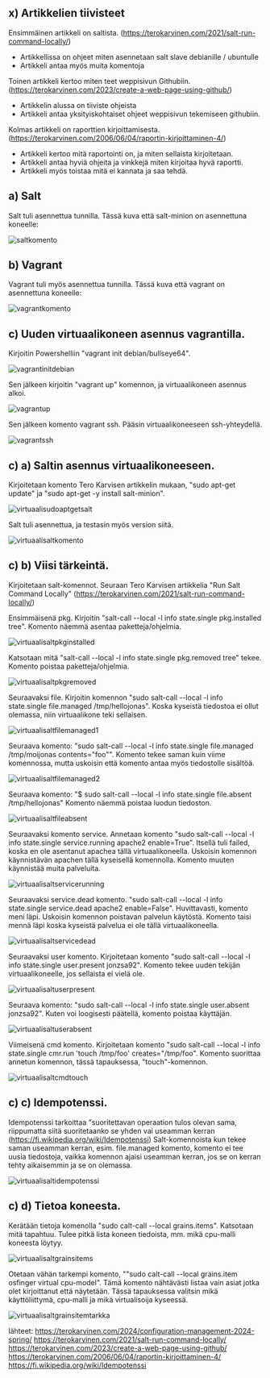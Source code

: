 ## x) Artikkelien tiivisteet

Ensimmäinen artikkeli on saltista. (https://terokarvinen.com/2021/salt-run-command-locally/)
  - Artikkellissa on ohjeet miten asennetaan salt slave debianille / ubuntulle
  - Artikkeli antaa myös muita komentoja

Toinen artikkeli kertoo miten teet weppisivun Githubiin. (https://terokarvinen.com/2023/create-a-web-page-using-github/)
  - Artikkelin alussa on tiiviste ohjeista
  - Artikkeli antaa yksityiskohtaiset ohjeet weppisivun tekemiseen githubiin.

Kolmas artikkeli on raporttien kirjoittamisesta.   (https://terokarvinen.com/2006/06/04/raportin-kirjoittaminen-4/)
  - Artikkeli kertoo mitä raportointi on, ja miten sellaista kirjoitetaan.
  - Artikkeli antaa hyviä ohjeita ja vinkkejä miten kirjoitaa hyvä raportti.
  - Artikkeli myös toistaa mitä ei kannata ja saa tehdä.


## a) Salt

Salt tuli asennettua tunnilla. Tässä kuva että salt-minion on asennettuna koneelle:

![saltkomento](https://github.com/jonzsa92/palvelinhallinta/assets/106398186/55806616-91fa-4bc9-a74d-2f788cf31b9f)

## b) Vagrant

Vagrant tuli myös asennettua tunnilla. Tässä kuva että vagrant on asennettuna koneelle:

![vagrantkomento](https://github.com/jonzsa92/palvelinhallinta/assets/106398186/d2fec550-b7fa-41a8-978b-3e50a58ae061)

## c) Uuden virtuaalikoneen asennus vagrantilla.

Kirjoitin Powershelliin "vagrant init debian/bullseye64".

![vagrantinitdebian](https://github.com/jonzsa92/palvelinhallinta/assets/106398186/fc68ba74-d4ec-46ff-a243-cf0bac59aeed)

Sen jälkeen kirjoitin "vagrant up" komennon, ja virtuaalikoneen asennus alkoi.

![vagrantup](https://github.com/jonzsa92/palvelinhallinta/assets/106398186/6ae3f6be-4d3e-41b7-8834-9b8324a5696e)

Sen jälkeen komento vagrant ssh. Pääsin virtuaalikoneeseen ssh-yhteydellä.

![vagrantssh](https://github.com/jonzsa92/palvelinhallinta/assets/106398186/b7f380d4-5c5c-45c6-9b39-2daf30b6d938)

## c) a) Saltin asennus virtuaalikoneeseen.

Kirjoitetaan komento Tero Karvisen artikkelin mukaan, "sudo apt-get update" ja "sudo apt-get -y install salt-minion". 

![virtuaalisudoaptgetsalt](https://github.com/jonzsa92/palvelinhallinta/assets/106398186/cf74ffa7-035f-4581-a764-3273eef331f7)

Salt tuli asennettua, ja testasin myös version siitä.

![virtuaalisaltkomento](https://github.com/jonzsa92/palvelinhallinta/assets/106398186/9f0bf190-235d-4e23-89cc-208b0f2ae021)

## c) b) Viisi tärkeintä.

Kirjoitetaan salt-komennot. Seuraan Tero Karvisen artikkelia "Run Salt Command Locally" (https://terokarvinen.com/2021/salt-run-command-locally/)

Ensimmäisenä pkg.
Kirjoitin "salt-call --local -l info state.single pkg.installed tree".
Komento näemmä asentaa paketteja/ohjelmia.

![virtuaalisaltpkginstalled](https://github.com/jonzsa92/palvelinhallinta/assets/106398186/21edb7ea-beec-4eb2-9e2a-12ed05e781d6)

Katsotaan mitä "salt-call --local -l info state.single pkg.removed tree" tekee.
Komento poistaa paketteja/ohjelmia.

![virtuaalisaltpkgremoved](https://github.com/jonzsa92/palvelinhallinta/assets/106398186/430d711e-0ffe-48bc-a2e2-e85f6e07e52b)

Seuraavaksi file.
Kirjoitin komennon "sudo salt-call --local -l info state.single file.managed /tmp/hellojonas".
Koska kyseistä tiedostoa ei ollut olemassa, niin virtuaalikone teki sellaisen.

![virtuaalisaltfilemanaged1](https://github.com/jonzsa92/palvelinhallinta/assets/106398186/24a75acd-ae2f-4049-8a76-0b73b62d8629)

Seuraava komento: "sudo salt-call --local -l info state.single file.managed /tmp/moijonas contents="foo"".
Komento tekee saman kuin viime komennossa, mutta uskoisin että komento antaa myös tiedostolle sisältöä.

![virtuaalisaltfilemanaged2](https://github.com/jonzsa92/palvelinhallinta/assets/106398186/ca0016f5-8a2d-4aa4-9cc0-fdb96aeb3637)

Seuraava komento: "$ sudo salt-call --local -l info state.single file.absent /tmp/hellojonas"
Komento näemmä poistaa luodun tiedoston.

![virtuaalisaltfileabsent](https://github.com/jonzsa92/palvelinhallinta/assets/106398186/9a1771e6-20df-4650-9d8c-be35b0eb6fa2)

Seuraavaksi komento service. 
Annetaan komento "sudo salt-call --local -l info state.single service.running apache2 enable=True".
Itsellä tuli failed, koska en ole asentanut apachea tällä virtuaalikoneella. Uskoisin komennon käynnistävän apachen tällä kyseisellä komennolla. Komento muuten käynnistää muita palveluita.

![virtuaalisaltservicerunning](https://github.com/jonzsa92/palvelinhallinta/assets/106398186/3730d854-c3a3-45ef-890c-9b78c1565f31)

Seuraavaksi service.dead komento. "sudo salt-call --local -l info state.single service.dead apache2 enable=False". Huvittavasti, komento meni läpi. Uskoisin komennon poistavan palvelun käytöstä.
Komento taisi mennä läpi koska kyseistä palvelua ei ole tällä virtuaalikoneella.

![virtuaalisaltservicedead](https://github.com/jonzsa92/palvelinhallinta/assets/106398186/bdee3c92-1dd3-455e-bb90-ba1201835c6c)

Seuraavaksi user komento.
Kirjoitetaan komento "sudo salt-call --local -l info state.single user.present jonzsa92".
Komento tekee uuden tekijän virtuaalikoneelle, jos sellaista ei vielä ole.

![virtuaalisaltuserpresent](https://github.com/jonzsa92/palvelinhallinta/assets/106398186/f49ebe3b-1730-4273-93ad-c15c278264d2)

Seuraava komento: "sudo salt-call --local -l info state.single user.absent jonzsa92".
Kuten voi loogisesti päätellä, komento poistaa käyttäjän.

![virtuaalisaltuserabsent](https://github.com/jonzsa92/palvelinhallinta/assets/106398186/8a61758e-725a-403b-b4f5-f83ab5265930)

Viimeisenä cmd komento.
Kirjoitetaan komento "sudo salt-call --local -l info state.single cmr.run 'touch /tmp/foo' creates="/tmp/foo".
Komento suorittaa annetun komennon, tässä tapauksessa, "touch"-komennon.

![virtuaalisaltcmdtouch](https://github.com/jonzsa92/palvelinhallinta/assets/106398186/02ff2b7d-c04b-4b60-b830-a67f04d987bd)

## c) c) Idempotenssi.

Idempotenssi tarkoittaa "suoritettavan operaation tulos olevan sama, riippumatta siitä suoritetaanko se yhden vai useamman kerran (https://fi.wikipedia.org/wiki/Idempotenssi)
Salt-komennoista kun tekee saman useamman kerran, esim. file.managed komento, komento ei tee uusia tiedostoja, vaikka komennon ajaisi useamman kerran, jos se on kerran tehty aikaisemmin ja se on olemassa.

![virtuaalisaltidempotenssi](https://github.com/jonzsa92/palvelinhallinta/assets/106398186/bac1aba0-b346-453c-a0a2-19442a73b9f4)

## c) d) Tietoa koneesta.

Kerätään tietoja komenolla "sudo calt-call --local grains.items". Katsotaan mitä tapahtuu.
Tulee pitkä lista koneen tiedoista, mm. mikä cpu-malli koneesta löytyy.

![virtuaalisaltgrainsitems](https://github.com/jonzsa92/palvelinhallinta/assets/106398186/d2b91ed5-490b-4de2-9e59-d34728cb2830)

Otetaan vähän tarkempi komento, ""sudo calt-call --local grains.item osfinger virtual cpu-model".
Tämä komento nähtävästi listaa vain asiat jotka olet kirjoittanut että näytetään. Tässä tapauksessa valitsin mikä käyttöliittymä, cpu-malli ja mikä virtualisoija kyseessä.

![virtuaalisaltgrainsitemtarkka](https://github.com/jonzsa92/palvelinhallinta/assets/106398186/f7235248-dfc6-4580-aab6-faa845867f9c)



lähteet:
https://terokarvinen.com/2024/configuration-management-2024-spring/
https://terokarvinen.com/2021/salt-run-command-locally/
https://terokarvinen.com/2023/create-a-web-page-using-github/
https://terokarvinen.com/2006/06/04/raportin-kirjoittaminen-4/
https://fi.wikipedia.org/wiki/Idempotenssi
